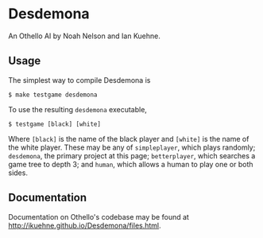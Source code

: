 Desdemona
=========

An Othello AI by Noah Nelson and Ian Kuehne.

Usage
-----

The simplest way to compile Desdemona is

    $ make testgame desdemona

To use the resulting `desdemona` executable,

    $ testgame [black] [white]

Where `[black]` is the name of the black player and `[white]` is the name of
the white player.  These may be any of `simpleplayer`, which plays randomly;
`desdemona`, the primary project at this page; `betterplayer`, which searches a
game tree to depth 3; and `human`, which allows a human to play one or both
sides.

Documentation
-------------

Documentation on Othello's codebase may be found at
<http://ikuehne.github.io/Desdemona/files.html>.
